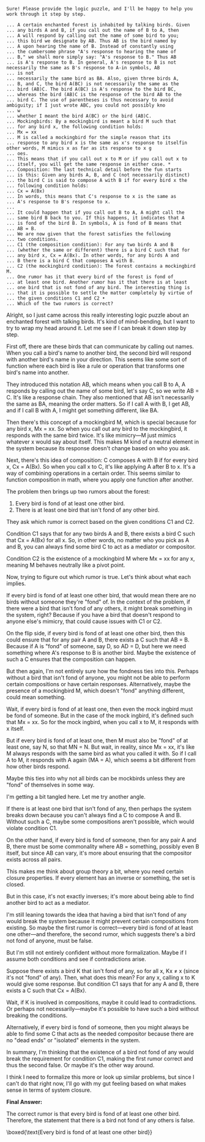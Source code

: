 ```
Sure! Please provide the logic puzzle, and I'll be happy to help you work through it step by step.

... A certain enchanted forest is inhabited by talking birds. Given
... any birds A and B, if you call out the name of B to A, then
... A will respond by calling out the name of some bird to you;
... this bird we designate by AB. Thus AB is the bird named by
... A upon hearing the name of B. Instead of constantly using
... the cumbersome phrase "A's response to hearing the name of
... B," we shall more simply say: "A's response to B." Thus AB
... is A's response to B. In general, A's response to B is not necessarily the same as B's response to A-in symbols, AB
... is not
... necessarily the same bird as BA. Also, given three birds A,
... B, and C, the bird A(BC) is not necessarily the same as the
... bird (AB)C. The bird A(BC) is A's response to the bird BC,
... whereas the bird (AB)C is the response of the bird AB to the
... bird C. The use of parentheses is thus necessary to avoid ambiguity; if I just wrote ABC, you could not possibly kno
... w
... whether I meant the bird A(BC) or the bird (AB)C.
... Mockingbirds: By a mockingbird is meant a bird M such that
... for any bird x, the following condition holds:
... Mx = xx
... M is called a mockingbird for the simple reason that its
... response to any bird x is the same as x's response to itselfin other words, M mimics x as far as its response to x g
... oes.
... This means that if you call out x to M or if you call out x to
... itself, you will get the same response in either case. *
... Composition: The last technical detail before the fun starts
... is this: Given any birds A, B, and C (not necessarily distinct)
... the bird C is said to compose A with B if for every bird x the
... following condition holds:
... Cx = A(Bx)
... In words, this means that C's response to x is the same as
... A's response to B's response to x.
...
... It could happen that if you call out B to A, A might call the
... same bird B back to you. If this happens, it indicates that A
... is fond of the bird B. In symbols, A is fond of B means that
... AB = B.
... We are now given that the forest satisfies the following
... two conditions.
... C1 (the composition condition): For any two birds A and B
... (whether the same or different) there is a bird C such that for
... any bird x, Cx = A(Bx). In other words, for any birds A and
... B there is a bird C that composes A with B.
... C2 (the mockingbird condition): The forest contains a mockingbird M.
... One rumor has it that every bird of the forest is fond of
... at least one bird. Another rumor has it that there is at least
... one bird that is not fond of any bird. The interesting thing is
... that it is possible to settle the matter completely by virtue of
... the given conditions C1 and C2 •
... Which of the two rumors is correct?
```
<think>
Alright, so I just came across this really interesting logic puzzle about an enchanted forest with talking birds.
It's kind of mind-bending, but I want to try to wrap my head around it. Let me see if I can break it down step by
step.

First off, there are these birds that can communicate by calling out names. When you call a bird's name to another
bird, the second bird will respond with another bird's name in your direction. This seems like some sort of
function where each bird is like a rule or operation that transforms one bird's name into another.

They introduced this notation AB, which means when you call B to A, A responds by calling out the name of some
bird, let's say C, so we write AB = C. It's like a response chain. They also mentioned that AB isn't necessarily
the same as BA, meaning the order matters. So if I call A with B, I get AB, and if I call B with A, I might get
something different, like BA.

Then there's this concept of a mockingbird M, which is special because for any bird x, Mx = xx. So when you call
out any bird to the mockingbird, it responds with the same bird twice. It's like mimicry—M just mimics whatever x
would say about itself. This makes M kind of a neutral element in the system because its response doesn't change
based on who you ask.

Next, there's this idea of composition: C composes A with B if for every bird x, Cx = A(Bx). So when you call x to
C, it's like applying A after B to x. It's a way of combining operations in a certain order. This seems similar to
function composition in math, where you apply one function after another.

The problem then brings up two rumors about the forest:

1. Every bird is fond of at least one other bird.
2. There is at least one bird that isn't fond of any other bird.

They ask which rumor is correct based on the given conditions C1 and C2.

Condition C1 says that for any two birds A and B, there exists a bird C such that Cx = A(Bx) for all x. So, in
other words, no matter who you pick as A and B, you can always find some bird C to act as a mediator or
compositor.

Condition C2 is the existence of a mockingbird M where Mx = xx for any x, meaning M behaves neutrally like a pivot
point.

Now, trying to figure out which rumor is true. Let's think about what each implies.

If every bird is fond of at least one other bird, that would mean there are no birds without someone they're
"fond" of. In the context of the problem, if there were a bird that isn't fond of any others, it might break
something in the system, right? Because if you have a bird that doesn't respond to anyone else's mimicry, that
could cause issues with C1 or C2.

On the flip side, if every bird is fond of at least one other bird, then this could ensure that for any pair A and
B, there exists a C such that AB = B. Because if A is "fond" of someone, say D, so AD = D, but here we need
something where A's response to B is another bird. Maybe the existence of such a C ensures that the composition
can happen.

But then again, I'm not entirely sure how the fondness ties into this. Perhaps without a bird that isn't fond of
anyone, you might not be able to perform certain compositions or have certain responses. Alternatively, maybe the
presence of a mockingbird M, which doesn't "fond" anything different, could mean something.

Wait, if every bird is fond of at least one, then even the mock
ingbird must be fond of someone. But in the case of the mock
ingbird, it's defined such that Mx = xx. So for the mock
ingbird, when you call x to M, it responds with x itself.

But if every bird is fond of at least one, then M must also be "fond" of at least one, say N, so that MN = N. But
wait, in reality, since Mx = xx, it's like M always responds with the same bird as what you called it with. So if
I call A to M, it responds with A again (MA = A), which seems a bit different from how other birds respond.

Maybe this ties into why not all birds can be mockbirds unless they are "fond" of themselves in some way.

I'm getting a bit tangled here. Let me try another angle.

If there is at least one bird that isn't fond of any, then perhaps the system breaks down because you can't always
find a C to compose A and B. Without such a C, maybe some compositions aren't possible, which would violate
condition C1.

On the other hand, if every bird is fond of someone, then for any pair A and B, there must be some commonality
where AB = something, possibly even B itself, but since AB can vary, it's more about ensuring that the compositor
exists across all pairs.

This makes me think about group theory a bit, where you need certain closure properties. If every element has an
inverse or something, the set is closed.

But in this case, it's not exactly inverses; it's more about being able to find another bird to act as a mediator.

I'm still leaning towards the idea that having a bird that isn't fond of any would break the system because it
might prevent certain compositions from existing. So maybe the first rumor is correct—every bird is fond of at
least one other—and therefore, the second rumor, which suggests there's a bird not fond of anyone, must be false.

But I'm still not entirely confident without more formalization. Maybe if I assume both conditions and see if
contradictions arise.

Suppose there exists a bird K that isn't fond of any, so for all x, Kx ≠ x (since it's not "fond" of any). Then,
what does this mean? For any x, calling x to K would give some response. But condition C1 says that for any A and
B, there exists a C such that Cx = A(Bx).

Wait, if K is involved in compositions, maybe it could lead to contradictions. Or perhaps not necessarily—maybe
it's possible to have such a bird without breaking the conditions.

Alternatively, if every bird is fond of someone, then you might always be able to find some C that acts as the
needed compositor because there are no "dead ends" or "isolated" elements in the system.

In summary, I'm thinking that the existence of a bird not fond of any would break the requirement for condition
C1, making the first rumor correct and thus the second false. Or maybe it's the other way around.

I think I need to formalize this more or look up similar problems, but since I can't do that right now, I'll go
with my gut feeling based on what makes sense in terms of system closure.
</think>

**Final Answer:**

The correct rumor is that every bird is fond of at least one other bird. Therefore, the statement that there is a
bird not fond of any others is false.

\boxed{\text{Every bird is fond of at least one other bird}}